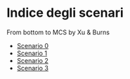 # Indice degli scenari

From bottom to MCS by Xu & Burns

- [Scenario 0](scenario_0/scenario_0.md)
- [Scenario 1](scenario_1/scenario_1.md)
- [Scenario 2](scenario_2/scenario_2.md)
- [Scenario 3](scenario_3/scenario_3.md)